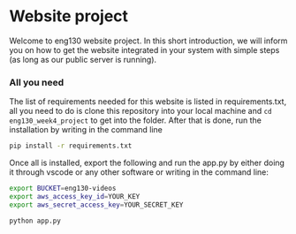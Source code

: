 # Website project

Welcome to eng130 website project. In this short introduction, we will inform you on how to get the website integrated in your system with simple steps (as long as our public server is running). <br/>
### All you need

The list of requirements needed for this website is listed in requirements.txt, all you need to do is clone this repository into your local machine and `cd eng130_week4_project` to get into the folder. After that is done, run the installation by writing in the command line

```bash
pip install -r requirements.txt
```

Once all is installed, export the following and run the app.py by either doing it through vscode or any other software or writing in the command line:

```bash
export BUCKET=eng130-videos
export aws_access_key_id=YOUR_KEY
export aws_secret_access_key=YOUR_SECRET_KEY

python app.py
```
